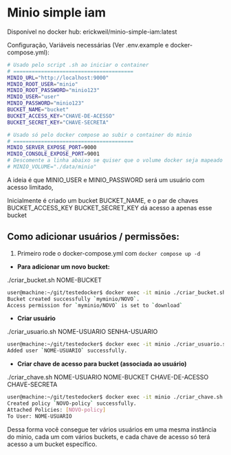 # Minio simple iam

Disponível no docker hub: erickweil/minio-simple-iam:latest

Configuração, Variáveis necessárias (Ver .env.example e docker-compose.yml):
```sh
# Usado pelo script .sh ao iniciar o container
# =======================================
MINIO_URL="http://localhost:9000"
MINIO_ROOT_USER="minio"
MINIO_ROOT_PASSWORD="minio123"
MINIO_USER="user"
MINIO_PASSWORD="minio123"
BUCKET_NAME="bucket"
BUCKET_ACCESS_KEY="CHAVE-DE-ACESSO"
BUCKET_SECRET_KEY="CHAVE-SECRETA"

# Usado só pelo docker compose ao subir o container do minio
# =======================================
MINIO_SERVER_EXPOSE_PORT=9000
MINIO_CONSOLE_EXPOSE_PORT=9001
# Descomente a linha abaixo se quiser que o volume docker seja mapeado para a pasta local
# MINIO_VOLUME="./data/minio"
```

A ideia é que MINIO_USER e MINIO_PASSWORD será um usuário com acesso limitado, 

Inicialmente é criado um bucket BUCKET_NAME, e o par de chaves BUCKET_ACCESS_KEY BUCKET_SECRET_KEY dá acesso a apenas esse bucket

## Como adicionar usuários / permissões:

1. Primeiro rode o docker-compose.yml com `docker compose up -d`

- **Para adicionar um novo bucket:**

./criar_bucket.sh NOME-BUCKET

```sh
user@machine:~/git/testedocker$ docker exec -it minio ./criar_bucket.sh NOVO
Bucket created successfully `myminio/NOVO`.
Access permission for `myminio/NOVO` is set to `download`
```

- **Criar usuário**

./criar_usuario.sh NOME-USUARIO SENHA-USUARIO

```sh
user@machine:~/git/testedocker$ docker exec -it minio ./criar_usuario.sh NOME-USUARIO SENHA-USUARIO
Added user `NOME-USUARIO` successfully.
```

- **Criar chave de acesso para bucket (associada ao usuário)**

./criar_chave.sh NOME-USUARIO NOME-BUCKET CHAVE-DE-ACESSO CHAVE-SECRETA

```sh
user@machine:~/git/testedocker$ docker exec -it minio ./criar_chave.sh NOME-USUARIO NOVO CHAVE-DE-ACESSO-1 CHAVE-SECRETA-1
Created policy `NOVO-policy` successfully.
Attached Policies: [NOVO-policy]
To User: NOME-USUARIO
```

Dessa forma você consegue ter vários usuários em uma mesma instância do minio, cada um com vários buckets,
e cada chave de acesso só terá acesso a um bucket específico.